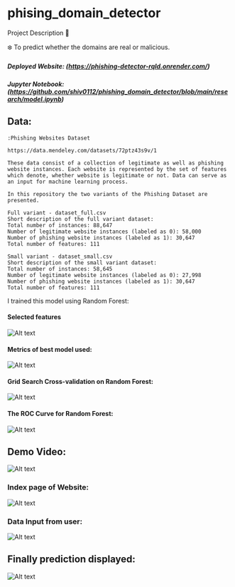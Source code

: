 # phising_domain_detector

Project Description 📄

❄️ To predict whether the domains are real or malicious.

##### Deployed Website: (https://phishing-detector-rqld.onrender.com/)

##### Jupyter Notebook: (https://github.com/shiv0112/phishing_domain_detector/blob/main/research/model.ipynb)

## Data:

```
:Phishing Websites Dataset

https://data.mendeley.com/datasets/72ptz43s9v/1

These data consist of a collection of legitimate as well as phishing website instances. Each website is represented by the set of features which denote, whether website is legitimate or not. Data can serve as an input for machine learning process.

In this repository the two variants of the Phishing Dataset are presented.

Full variant - dataset_full.csv
Short description of the full variant dataset:
Total number of instances: 88,647
Number of legitimate website instances (labeled as 0): 58,000
Number of phishing website instances (labeled as 1): 30,647
Total number of features: 111

Small variant - dataset_small.csv
Short description of the small variant dataset:
Total number of instances: 58,645
Number of legitimate website instances (labeled as 0): 27,998
Number of phishing website instances (labeled as 1): 30,647
Total number of features: 111
```

I trained this model using Random Forest:

#### Selected features

![Alt text](https://github.com/shiv0112/phising_domain_detector/raw/main/screenshots/features.png)

#### Metrics of best model used:

![Alt text](https://github.com/shiv0112/phising_domain_detector/raw/main/screenshots/metrics.png)

#### Grid Search Cross-validation on Random Forest:

![Alt text](https://github.com/shiv0112/phising_domain_detector/raw/main/screenshots/gscv.png)

#### The ROC Curve for Random Forest:

![Alt text](https://github.com/shiv0112/phising_domain_detector/raw/main/screenshots/plot.png)

## Demo Video:

![Alt text](https://github.com/shiv0112/phising_domain_detector/raw/main/screenshots/demo.gif)

### Index page of Website:

![Alt text](https://github.com/shiv0112/phising_domain_detector/raw/main/screenshots/1.png)

### Data Input from user:

![Alt text](https://github.com/shiv0112/phising_domain_detector/raw/main/screenshots/2.png)

## Finally prediction displayed:

![Alt text](https://github.com/shiv0112/phising_domain_detector/raw/main/screenshots/3.png)

